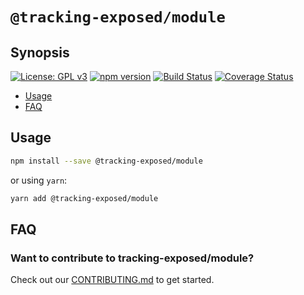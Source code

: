 # `@tracking-exposed/module`

## Synopsis

[![License: GPL v3](https://img.shields.io/badge/License-GPL%20v3-blue.svg)](https://www.gnu.org/licenses/gpl-3.0) [![npm version](https://img.shields.io/npm/v/@tracking-exposed/module.svg?style=flat)](https://www.npmjs.com/package/@tracking-exposed/module) [![Build Status](https://travis-ci.org/tracking-exposed/tracking-exposed.svg?branch=master)](https://travis-ci.org/tracking-exposed/tracking-exposed) [![Coverage Status](https://coveralls.io/repos/github/tracking-exposed/tracking-exposed/badge.svg)](https://coveralls.io/github/tracking-exposed/tracking-exposed)

- [Usage](#usage)
- [FAQ](#faq)

## Usage

```sh
npm install --save @tracking-exposed/module
```

or using `yarn`:

```sh
yarn add @tracking-exposed/module
```

## FAQ

### Want to contribute to tracking-exposed/module?

Check out our [CONTRIBUTING.md](../../CONTRIBUTING.md) to get started.
